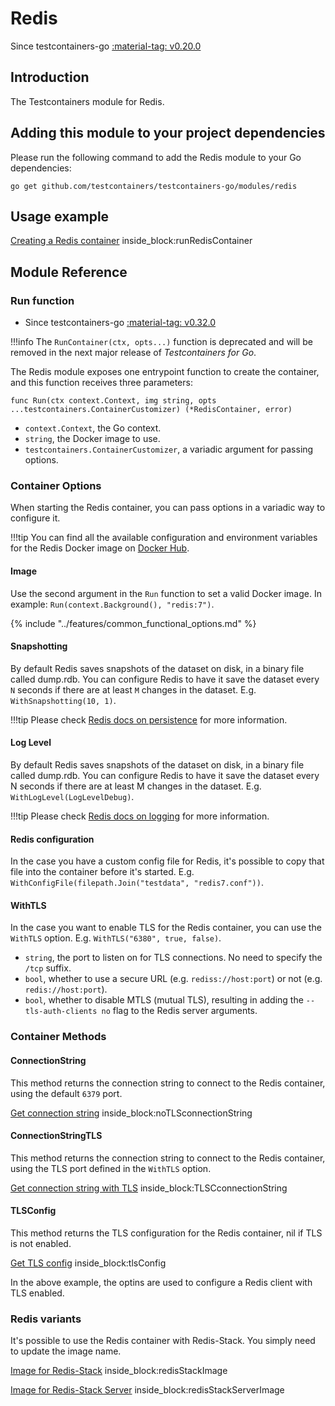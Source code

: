 # Redis

Since testcontainers-go <a href="https://github.com/testcontainers/testcontainers-go/releases/tag/v0.20.0"><span class="tc-version">:material-tag: v0.20.0</span></a>

## Introduction

The Testcontainers module for Redis.

## Adding this module to your project dependencies

Please run the following command to add the Redis module to your Go dependencies:

```
go get github.com/testcontainers/testcontainers-go/modules/redis
```

## Usage example

<!--codeinclude-->
[Creating a Redis container](../../modules/redis/examples_test.go) inside_block:runRedisContainer
<!--/codeinclude-->

## Module Reference

### Run function

- Since testcontainers-go <a href="https://github.com/testcontainers/testcontainers-go/releases/tag/v0.32.0"><span class="tc-version">:material-tag: v0.32.0</span></a>

!!!info
    The `RunContainer(ctx, opts...)` function is deprecated and will be removed in the next major release of _Testcontainers for Go_.

The Redis module exposes one entrypoint function to create the container, and this function receives three parameters:

```golang
func Run(ctx context.Context, img string, opts ...testcontainers.ContainerCustomizer) (*RedisContainer, error)
```

- `context.Context`, the Go context.
- `string`, the Docker image to use.
- `testcontainers.ContainerCustomizer`, a variadic argument for passing options.

### Container Options

When starting the Redis container, you can pass options in a variadic way to configure it.

!!!tip
    You can find all the available configuration and environment variables for the Redis Docker image on [Docker Hub](https://hub.docker.com/_/redis).

#### Image

Use the second argument in the `Run` function to set a valid Docker image.
In example: `Run(context.Background(), "redis:7")`.

{% include "../features/common_functional_options.md" %}

#### Snapshotting

By default Redis saves snapshots of the dataset on disk, in a binary file called dump.rdb. You can configure Redis to have it save the dataset every `N` seconds if there are at least `M` changes in the dataset. E.g. `WithSnapshotting(10, 1)`.

!!!tip
    Please check [Redis docs on persistence](https://redis.io/docs/management/persistence/#snapshotting) for more information.

#### Log Level

By default Redis saves snapshots of the dataset on disk, in a binary file called dump.rdb. You can configure Redis to have it save the dataset every N seconds if there are at least M changes in the dataset. E.g. `WithLogLevel(LogLevelDebug)`.

!!!tip
    Please check [Redis docs on logging](https://redis.io/docs/reference/modules/modules-api-ref/#redismodule_log) for more information.

#### Redis configuration

In the case you have a custom config file for Redis, it's possible to copy that file into the container before it's started. E.g. `WithConfigFile(filepath.Join("testdata", "redis7.conf"))`.

#### WithTLS

In the case you want to enable TLS for the Redis container, you can use the `WithTLS` option. E.g. `WithTLS("6380", true, false)`.

- `string`, the port to listen on for TLS connections. No need to specify the `/tcp` suffix.
- `bool`, whether to use a secure URL (e.g. `rediss://host:port`) or not (e.g. `redis://host:port`).
- `bool`, whether to disable MTLS (mutual TLS), resulting in adding the `--tls-auth-clients no` flag to the Redis server arguments.

### Container Methods

#### ConnectionString

This method returns the connection string to connect to the Redis container, using the default `6379` port.

<!--codeinclude-->
[Get connection string](../../modules/redis/redis_test.go) inside_block:noTLSconnectionString
<!--/codeinclude-->

#### ConnectionStringTLS

This method returns the connection string to connect to the Redis container, using the TLS port defined in the `WithTLS` option.

<!--codeinclude-->
[Get connection string with TLS](../../modules/redis/redis_test.go) inside_block:TLSCconnectionString
<!--/codeinclude-->

#### TLSConfig

This method returns the TLS configuration for the Redis container, nil if TLS is not enabled.

<!--codeinclude-->
[Get TLS config](../../modules/redis/redis_test.go) inside_block:tlsConfig
<!--/codeinclude-->

In the above example, the optins are used to configure a Redis client with TLS enabled.

### Redis variants

It's possible to use the Redis container with Redis-Stack. You simply need to update the image name.

<!--codeinclude-->
[Image for Redis-Stack](../../modules/redis/redis_test.go) inside_block:redisStackImage
<!--/codeinclude-->

<!--codeinclude-->
[Image for Redis-Stack Server](../../modules/redis/redis_test.go) inside_block:redisStackServerImage
<!--/codeinclude-->
